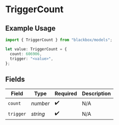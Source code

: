 # TriggerCount

## Example Usage

```typescript
import { TriggerCount } from "blackbox/models";

let value: TriggerCount = {
  count: 606906,
  trigger: "<value>",
};
```

## Fields

| Field              | Type               | Required           | Description        |
| ------------------ | ------------------ | ------------------ | ------------------ |
| `count`            | *number*           | :heavy_check_mark: | N/A                |
| `trigger`          | *string*           | :heavy_check_mark: | N/A                |